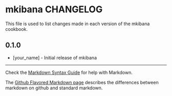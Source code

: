 mkibana CHANGELOG
=================

This file is used to list changes made in each version of the mkibana cookbook.

0.1.0
-----
- [your_name] - Initial release of mkibana

- - -
Check the [Markdown Syntax Guide](http://daringfireball.net/projects/markdown/syntax) for help with Markdown.

The [Github Flavored Markdown page](http://github.github.com/github-flavored-markdown/) describes the differences between markdown on github and standard markdown.
